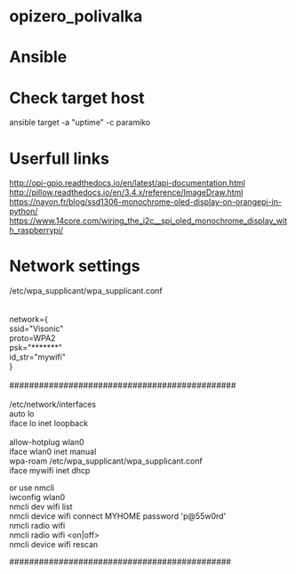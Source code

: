 # opizero_polivalka

# Ansible
# Check target host
ansible target -a "uptime" -c paramiko<br />

# Userfull links

http://opi-gpio.readthedocs.io/en/latest/api-documentation.html<br />
http://pillow.readthedocs.io/en/3.4.x/reference/ImageDraw.html<br />
https://nayon.fr/blog/ssd1306-monochrome-oled-display-on-orangepi-in-python/<br />
https://www.14core.com/wiring_the_i2c__spi_oled_monochrome_display_with_raspberrypi/<br />

# Network settings
/etc/wpa_supplicant/wpa_supplicant.conf<br />    
<br />
network={<br />
   ssid="Visonic"<br />
   proto=WPA2<br />
   psk="*******"<br />
   id_str="mywifi"<br />
}<br />
<br />
##############################################<br />
<br />
/etc/network/interfaces<br />
auto lo<br />
iface lo inet loopback<br />
<br />
allow-hotplug wlan0<br />
iface wlan0 inet manual<br />
wpa-roam /etc/wpa_supplicant/wpa_supplicant.conf <br />
iface mywifi inet dhcp<br />

or use nmcli<br />
iwconfig wlan0<br />
nmcli dev wifi list<br />
nmcli device wifi connect MYHOME password 'p@55w0rd'<br />
nmcli radio wifi<br />
nmcli radio wifi <on|off><br />
nmcli device wifi rescan<br />

#############################################<br />


